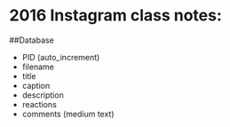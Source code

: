 # 2016 Instagram class notes:

##Database
- PID (auto_increment)
- filename 
- title
- caption
- description
- reactions
- comments (medium text)


